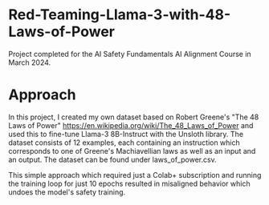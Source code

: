 # Red-Teaming-Llama-3-with-48-Laws-of-Power
Project completed for the AI Safety Fundamentals AI Alignment Course in March 2024. 

# Approach
In this project, I created my own dataset based on Robert Greene's "The 48 Laws of Power" https://en.wikipedia.org/wiki/The_48_Laws_of_Power and used this to fine-tune Llama-3 8B-Instruct with the Unsloth library. The dataset consists of 12 examples, each containing an instruction which corresponds to one of Greene's Machiavellian laws as well as an input and an output. The dataset can be found under laws_of_power.csv. 

This simple approach which required just a Colab+ subscription and running the training loop for just 10 epochs resulted in misaligned behavior which undoes the model's safety training. 
